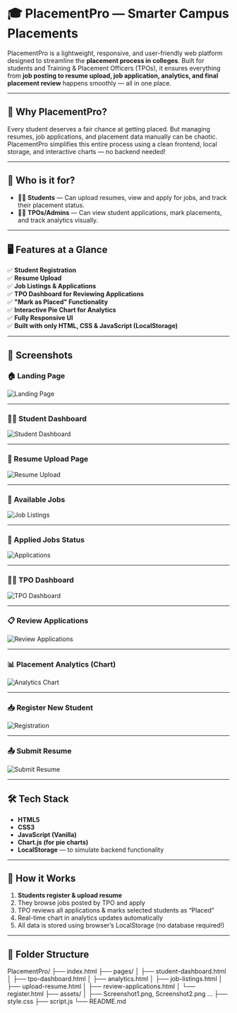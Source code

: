 # 🎓 PlacementPro — Smarter Campus Placements

PlacementPro is a lightweight, responsive, and user-friendly web platform designed to streamline the **placement process in colleges**. Built for students and Training & Placement Officers (TPOs), it ensures everything from **job posting to resume upload, job application, analytics, and final placement review** happens smoothly — all in one place.

---

## 🚀 Why PlacementPro?

Every student deserves a fair chance at getting placed. But managing resumes, job applications, and placement data manually can be chaotic. PlacementPro simplifies this entire process using a clean frontend, local storage, and interactive charts — no backend needed!

---

## 👥 Who is it for?

- 🧑‍🎓 **Students** — Can upload resumes, view and apply for jobs, and track their placement status.
- 🧑‍💼 **TPOs/Admins** — Can view student applications, mark placements, and track analytics visually.

---

## 🖥️ Features at a Glance

✅ **Student Registration**  
✅ **Resume Upload**  
✅ **Job Listings & Applications**  
✅ **TPO Dashboard for Reviewing Applications**  
✅ **"Mark as Placed" Functionality**  
✅ **Interactive Pie Chart for Analytics**  
✅ **Fully Responsive UI**  
✅ **Built with only HTML, CSS & JavaScript (LocalStorage)**

---

## 📸 Screenshots

### 🏠 Landing Page
![Landing Page](assets/Screenshot%202025-07-20%20111134.png)

---

### 👨‍🎓 Student Dashboard
![Student Dashboard](assets/Screenshot%202025-07-20%20113640.png)

---

### 📄 Resume Upload Page
![Resume Upload](assets/Screenshot%202025-07-20%20113702.png)

---

### 💼 Available Jobs
![Job Listings](assets/Screenshot%202025-07-20%20113726.png)

---

### 📝 Applied Jobs Status
![Applications](assets/Screenshot%202025-07-20%20113836.png)

---

### 🧑‍💼 TPO Dashboard
![TPO Dashboard](assets/Screenshot%202025-07-20%20113905.png)

---

### 📋 Review Applications
![Review Applications](assets/Screenshot%202025-07-20%20113933.png)

---

### 📊 Placement Analytics (Chart)
![Analytics Chart](assets/Screenshot%202025-07-20%20114015.png)

---

### 📥 Register New Student
![Registration](assets/Screenshot%202025-07-20%20114034.png)

---

### 📤 Submit Resume
![Submit Resume](assets/Screenshot%202025-07-20%20114051.png)

---

## 🛠️ Tech Stack

- **HTML5**
- **CSS3**
- **JavaScript (Vanilla)**
- **Chart.js (for pie charts)**
- **LocalStorage** — to simulate backend functionality

---

## 🧠 How it Works

1. **Students register & upload resume**
2. They browse jobs posted by TPO and apply
3. TPO reviews all applications & marks selected students as “Placed”
4. Real-time chart in analytics updates automatically
5. All data is stored using browser’s LocalStorage (no database required!)

---

## 📂 Folder Structure
PlacementPro/
├── index.html
├── pages/
│ ├── student-dashboard.html
│ ├── tpo-dashboard.html
│ ├── analytics.html
│ ├── job-listings.html
│ ├── upload-resume.html
│ ├── review-applications.html
│ └── register.html
├── assets/
│ ├── Screenshot1.png, Screenshot2.png ...
├── style.css
├── script.js
└── README.md
